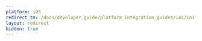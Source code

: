 ```yaml
---
platform: iOS
redirect_to: /docs/developer_guide/platform_integration_guides/ios/initial_sdk_setup/installation_methods/carthage_integration/
layout: redirect
hidden: true
---
```

